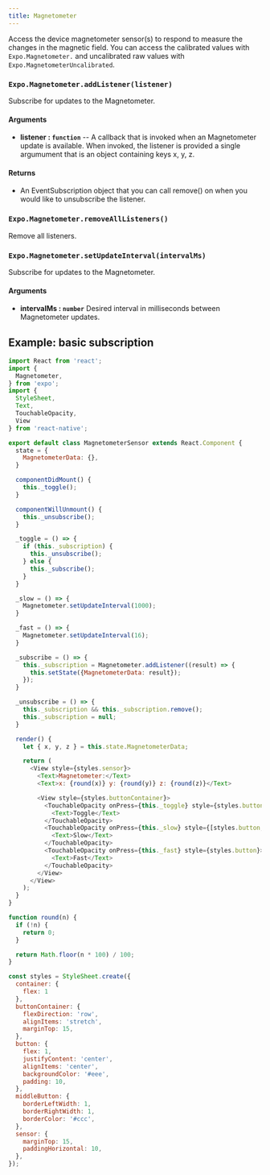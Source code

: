 ```yaml
---
title: Magnetometer
---
```


Access the device magnetometer sensor(s) to respond to measure the changes
in the magnetic field. You can access the calibrated values with `Expo.Magnetometer.`
and uncalibrated raw values with `Expo.MagnetometerUncalibrated`.

### `Expo.Magnetometer.addListener(listener)`

Subscribe for updates to the Magnetometer.

#### Arguments

-   **listener : `function`** -- A callback that is invoked when an
    Magnetometer update is available. When invoked, the listener is
    provided a single argumument that is an object    containing keys x, y,
    z.

#### Returns

-   An EventSubscription object that you can call remove() on when you
    would like to unsubscribe the listener.

### `Expo.Magnetometer.removeAllListeners()`

Remove all listeners.

### `Expo.Magnetometer.setUpdateInterval(intervalMs)`

Subscribe for updates to the Magnetometer.

#### Arguments

-   **intervalMs : `number`** Desired interval in milliseconds between
    Magnetometer updates.

## Example: basic subscription

```javascript
import React from 'react';
import {
  Magnetometer,
} from 'expo';
import {
  StyleSheet,
  Text,
  TouchableOpacity,
  View
} from 'react-native';

export default class MagnetometerSensor extends React.Component {
  state = {
    MagnetometerData: {},
  }

  componentDidMount() {
    this._toggle();
  }

  componentWillUnmount() {
    this._unsubscribe();
  }

  _toggle = () => {
    if (this._subscription) {
      this._unsubscribe();
    } else {
      this._subscribe();
    }
  }

  _slow = () => {
    Magnetometer.setUpdateInterval(1000);
  }

  _fast = () => {
    Magnetometer.setUpdateInterval(16);
  }

  _subscribe = () => {
    this._subscription = Magnetometer.addListener((result) => {
      this.setState({MagnetometerData: result});
    });
  }

  _unsubscribe = () => {
    this._subscription && this._subscription.remove();
    this._subscription = null;
  }

  render() {
    let { x, y, z } = this.state.MagnetometerData;

    return (
      <View style={styles.sensor}>
        <Text>Magnetometer:</Text>
        <Text>x: {round(x)} y: {round(y)} z: {round(z)}</Text>

        <View style={styles.buttonContainer}>
          <TouchableOpacity onPress={this._toggle} style={styles.button}>
            <Text>Toggle</Text>
          </TouchableOpacity>
          <TouchableOpacity onPress={this._slow} style={[styles.button, styles.middleButton]}>
            <Text>Slow</Text>
          </TouchableOpacity>
          <TouchableOpacity onPress={this._fast} style={styles.button}>
            <Text>Fast</Text>
          </TouchableOpacity>
        </View>
      </View>
    );
  }
}

function round(n) {
  if (!n) {
    return 0;
  }

  return Math.floor(n * 100) / 100;
}

const styles = StyleSheet.create({
  container: {
    flex: 1
  },
  buttonContainer: {
    flexDirection: 'row',
    alignItems: 'stretch',
    marginTop: 15,
  },
  button: {
    flex: 1,
    justifyContent: 'center',
    alignItems: 'center',
    backgroundColor: '#eee',
    padding: 10,
  },
  middleButton: {
    borderLeftWidth: 1,
    borderRightWidth: 1,
    borderColor: '#ccc',
  },
  sensor: {
    marginTop: 15,
    paddingHorizontal: 10,
  },
});
```
